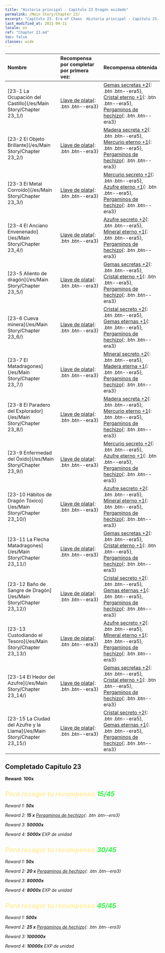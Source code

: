 ```yaml
---
title: "Historia principal - Capítulo 23 Dragón oxidado"
permalink: /Main Story/Chapter 23/
excerpt: "Capítulo 23. Era of Chaos  Historia principal - Capítulo 23. Dragón oxidado"
last_modified_at: 2021-04-11
locale: es
ref: "Chapter 23.md"
toc: false
classes: wide
---
```


  | Nombre |  Recompensa por completar por primera vez: | Recompensa obtenida |
  |:------------|:------------|:------------| 
  | [23-1 La Ocupación del Castillo](/es/Main Story/Chapter 23_1/) | [Llave de plata](/es/Items/con_693/){: .btn .btn--era3} | [Gemas secretas +2](/es/Items/mat_79/){: .btn .btn--era5}, [Cristal eterno +1](/es/Items/mat_73/){: .btn .btn--era5}, [Pergaminos de hechizo](/es/Items/con_694/){: .btn .btn--era3} |
  | [23-2 El Objeto Brillante](/es/Main Story/Chapter 23_2/) | [Llave de plata](/es/Items/con_693/){: .btn .btn--era3} | [Madera secreta +2](/es/Items/mat_76/){: .btn .btn--era5}, [Mercurio eterno +1](/es/Items/mat_70/){: .btn .btn--era5}, [Pergaminos de hechizo](/es/Items/con_694/){: .btn .btn--era3} |
  | [23-3 El Metal Corroído](/es/Main Story/Chapter 23_3/) | [Llave de plata](/es/Items/con_693/){: .btn .btn--era3} | [Mercurio secreto +2](/es/Items/mat_77/){: .btn .btn--era5}, [Azufre eterno +1](/es/Items/mat_71/){: .btn .btn--era5}, [Pergaminos de hechizo](/es/Items/con_694/){: .btn .btn--era3} |
  | [23-4 El Anciano Envenenado](/es/Main Story/Chapter 23_4/) | [Llave de plata](/es/Items/con_693/){: .btn .btn--era3} | [Azufre secreto +2](/es/Items/mat_78/){: .btn .btn--era5}, [Mineral eterno +1](/es/Items/mat_68/){: .btn .btn--era5}, [Pergaminos de hechizo](/es/Items/con_694/){: .btn .btn--era3} |
  | [23-5 Aliento de dragón](/es/Main Story/Chapter 23_5/) | [Llave de plata](/es/Items/con_693/){: .btn .btn--era3} | [Gemas secretas +2](/es/Items/mat_79/){: .btn .btn--era5}, [Cristal eterno +1](/es/Items/mat_73/){: .btn .btn--era5}, [Pergaminos de hechizo](/es/Items/con_694/){: .btn .btn--era3} |
  | [23-6 Cueva minera](/es/Main Story/Chapter 23_6/) | [Llave de plata](/es/Items/con_693/){: .btn .btn--era3} | [Cristal secreto +2](/es/Items/mat_80/){: .btn .btn--era5}, [Gemas eternas +1](/es/Items/mat_72/){: .btn .btn--era5}, [Pergaminos de hechizo](/es/Items/con_694/){: .btn .btn--era3} |
  | [23-7 El Matadragones](/es/Main Story/Chapter 23_7/) | [Llave de plata](/es/Items/con_693/){: .btn .btn--era3} | [Mineral secreto +2](/es/Items/mat_75/){: .btn .btn--era5}, [Madera eterna +1](/es/Items/mat_69/){: .btn .btn--era5}, [Pergaminos de hechizo](/es/Items/con_694/){: .btn .btn--era3} |
  | [23-8 El Paradero del Explorador](/es/Main Story/Chapter 23_8/) | [Llave de plata](/es/Items/con_693/){: .btn .btn--era3} | [Madera secreta +2](/es/Items/mat_76/){: .btn .btn--era5}, [Mercurio eterno +1](/es/Items/mat_70/){: .btn .btn--era5}, [Pergaminos de hechizo](/es/Items/con_694/){: .btn .btn--era3} |
  | [23-9 Enfermedad del Óxido](/es/Main Story/Chapter 23_9/) | [Llave de plata](/es/Items/con_693/){: .btn .btn--era3} | [Mercurio secreto +2](/es/Items/mat_77/){: .btn .btn--era5}, [Azufre eterno +1](/es/Items/mat_71/){: .btn .btn--era5}, [Pergaminos de hechizo](/es/Items/con_694/){: .btn .btn--era3} |
  | [23-10 Hábitos de Dragón Tóxico](/es/Main Story/Chapter 23_10/) | [Llave de plata](/es/Items/con_693/){: .btn .btn--era3} | [Azufre secreto +2](/es/Items/mat_78/){: .btn .btn--era5}, [Mineral eterno +1](/es/Items/mat_68/){: .btn .btn--era5}, [Pergaminos de hechizo](/es/Items/con_694/){: .btn .btn--era3} |
  | [23-11 La Flecha Matadragones](/es/Main Story/Chapter 23_11/) | [Llave de plata](/es/Items/con_693/){: .btn .btn--era3} | [Gemas secretas +2](/es/Items/mat_79/){: .btn .btn--era5}, [Cristal eterno +1](/es/Items/mat_73/){: .btn .btn--era5}, [Pergaminos de hechizo](/es/Items/con_694/){: .btn .btn--era3} |
  | [23-12 Baño de Sangre de Dragón](/es/Main Story/Chapter 23_12/) | [Llave de plata](/es/Items/con_693/){: .btn .btn--era3} | [Cristal secreto +2](/es/Items/mat_80/){: .btn .btn--era5}, [Gemas eternas +1](/es/Items/mat_72/){: .btn .btn--era5}, [Pergaminos de hechizo](/es/Items/con_694/){: .btn .btn--era3} |
  | [23-13 Custodiando el Tesoro](/es/Main Story/Chapter 23_13/) | [Llave de plata](/es/Items/con_693/){: .btn .btn--era3} | [Azufre secreto +2](/es/Items/mat_78/){: .btn .btn--era5}, [Mineral eterno +1](/es/Items/mat_68/){: .btn .btn--era5}, [Pergaminos de hechizo](/es/Items/con_694/){: .btn .btn--era3} |
  | [23-14 El Hedor del Azufre](/es/Main Story/Chapter 23_14/) | [Llave de plata](/es/Items/con_693/){: .btn .btn--era3} | [Gemas secretas +2](/es/Items/mat_79/){: .btn .btn--era5}, [Cristal eterno +1](/es/Items/mat_73/){: .btn .btn--era5}, [Pergaminos de hechizo](/es/Items/con_694/){: .btn .btn--era3} |
  | [23-15 La Ciudad del Azufre y la Llama](/es/Main Story/Chapter 23_15/) | [Llave de plata](/es/Items/con_693/){: .btn .btn--era3} | [Cristal secreto +2](/es/Items/mat_80/){: .btn .btn--era5}, [Gemas eternas +1](/es/Items/mat_72/){: .btn .btn--era5}, [Pergaminos de hechizo](/es/Items/con_694/){: .btn .btn--era3} |


## Completado Capítulo 23

 **Reward:**  **100x** <i class="fas fa-gem"/>



## <span style="color: #ffeea0">Para recoger tu recompensa:</span><span style="color: #27f73a">15/45</span>

 Reward 1:  **50x** <i class="fas fa-gem"/>

 Reward 2: **15 x** [Pergaminos de hechizo](/es/Items/con_694/){: .btn .btn--era3}

 Reward 3:  **50000x** <i class="fas fa-coins"/>

 Reward 4:  **5000x** EXP de unidad



## <span style="color: #ffeea0">Para recoger tu recompensa:</span><span style="color: #27f73a">30/45</span>

 Reward 1:  **50x** <i class="fas fa-gem"/>

 Reward 2: **20 x** [Pergaminos de hechizo](/es/Items/con_694/){: .btn .btn--era3}

 Reward 3:  **80000x** <i class="fas fa-coins"/>

 Reward 4:  **8000x** EXP de unidad



## <span style="color: #ffeea0">Para recoger tu recompensa:</span><span style="color: #27f73a">45/45</span>

 Reward 1:  **500x** <i class="fas fa-gem"/>

 Reward 2: **25 x** [Pergaminos de hechizo](/es/Items/con_694/){: .btn .btn--era3}

 Reward 3:  **100000x** <i class="fas fa-coins"/>

 Reward 4:  **10000x** EXP de unidad

